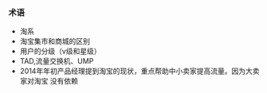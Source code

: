 ### 术语
*  淘系
*  淘宝集市和商城的区别
*  用户的分级（v级和星级）
*  TAD,流量交换机、UMP
*   2014年年初产品经理提到淘宝的现状，重点帮助中小卖家提高流量。因为大卖家对淘宝
没有依赖
